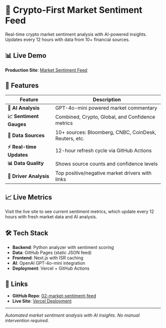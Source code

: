 # 🚀 Crypto-First Market Sentiment Feed

Real-time crypto market sentiment analysis with AI-powered insights. Updates every 12 hours with data from 10+ financial sources.

## 📊 Live Demo

**Production Site**: [Market Sentiment Feed](https://02-market-sentiment-feed.paarad.org)

## 🎯 Features

| Feature | Description |
|---------|-------------|
| **🤖 AI Analysis** | GPT-4o-mini powered market commentary |
| **📈 Sentiment Gauges** | Combined, Crypto, Global, and Confidence metrics |
| **📰 Data Sources** | 10+ sources: Bloomberg, CNBC, CoinDesk, Reuters, etc. |
| **⚡ Real-time Updates** | 12-hour refresh cycle via GitHub Actions |
| **📊 Data Quality** | Shows source counts and confidence levels |
| **🔗 Driver Analysis** | Top positive/negative market drivers with links |

## 📈 Live Metrics

Visit the live site to see current sentiment metrics, which update every 12 hours with fresh market data and AI analysis.

## 🛠️ Tech Stack

- **Backend**: Python analyzer with sentiment scoring
- **Data**: GitHub Pages (static JSON feed)
- **Frontend**: Next.js with ISR caching
- **AI**: OpenAI GPT-4o-mini integration
- **Deployment**: Vercel + GitHub Actions

## 🔗 Links

- **GitHub Repo**: [02-market-sentiment-feed](https://github.com/paarad/02-market-sentiment-feed)
- **Live Site**: [Vercel Deployment](https://02-market-sentiment-feed.paarad.org)

---

*Automated market sentiment analysis with AI insights. No manual intervention required.* 